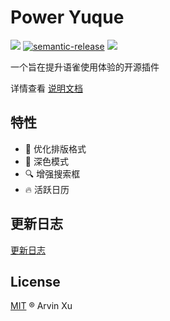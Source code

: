 # Power Yuque

![][version-url] [![semantic-release](https://img.shields.io/badge/%20%20%F0%9F%93%A6%F0%9F%9A%80-semantic--release-e10079.svg)](https://github.com/semantic-release/semantic-release) ![][license-url]

[version-url]: https://img.shields.io/github/v/release/arvinxx/power-yuque?color=green
[license-url]: https://img.shields.io/github/license/arvinxx/power-yuque

一个旨在提升语雀使用体验的开源插件

详情查看 [说明文档](https://www.yuque.com/design-engineering/power-yuque/hello)

## 特性

- 💄 优化排版格式
- 🌙 深色模式
- 🔍 增强搜索框
- 🔥 活跃日历

## 更新日志

[更新日志](./CHANGELOG.md)

## License

[MIT](./LICENSE) ® Arvin Xu
